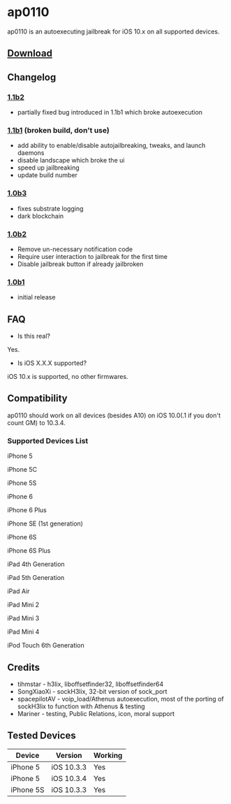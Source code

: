 # ap0110
ap0110 is an autoexecuting jailbreak for iOS 10.x on all supported devices.

## [Download](https://github.com/athenusdev/ap0110/releases/download/1.1b2/ap0110.ipa)
## Changelog

### [1.1b2](https://github.com/athenusdev/ap0110/releases/download/1.1b2/ap0110.ipa)
- partially fixed bug introduced in 1.1b1 which broke autoexecution

### [1.1b1](https://github.com/athenusdev/ap0110/releases/download/1.1b1/ap0110.ipa) (broken build, don't use)
- add ability to enable/disable autojailbreaking, tweaks, and launch daemons
- disable landscape which broke the ui
- speed up jailbreaking
- update build number

### [1.0b3](https://github.com/athenusdev/ap0110/releases/download/1.0b3/ap0110.ipa)
- fixes substrate logging
- dark blockchain

### [1.0b2](https://github.com/athenusdev/ap0110/releases/download/1.0b2/ap0110.ipa)
- Remove un-necessary notification code
- Require user interaction to jailbreak for the first time
- Disable jailbreak button if already jailbroken

### [1.0b1](https://github.com/athenusdev/ap0110/releases/download/1.0b1/ap0110.ipa)
- initial release

## FAQ
- Is this real?

Yes.

- Is iOS X.X.X supported?

iOS 10.x is supported, no other firmwares. 

## Compatibility
ap0110 should work on all devices (besides A10) on iOS 10.0(.1 if you don't count GM) to 10.3.4.

### Supported Devices List

iPhone 5

iPhone 5C

iPhone 5S

iPhone 6

iPhone 6 Plus

iPhone SE (1st generation)

iPhone 6S

iPhone 6S Plus

iPad 4th Generation

iPad 5th Generation

iPad Air

iPad Mini 2

iPad Mini 3

iPad Mini 4

iPod Touch 6th Generation

## Credits
* tihmstar        - h3lix, liboffsetfinder32, liboffsetfinder64
* SongXiaoXi      - sockH3lix, 32-bit version of sock_port
* spacepilotAV    - voip_load/Athenus autoexecution, most of the porting of sockH3lix to function with Athenus & testing
* Mariner         - testing, Public Relations, icon, moral support

## Tested Devices

|Device|Version|Working|
|---|---|---|
| iPhone 5 | iOS 10.3.3 | Yes |
| iPhone 5 | iOS 10.3.4 | Yes |
| iPhone 5S | iOS 10.3.3 | Yes |
